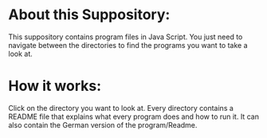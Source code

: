 # About this Suppository: 
This suppository contains program files in Java Script. You just need to navigate between the directories to find the programs you want to take a look at. 

# How it works:
Click on the directory you want to look at. Every directory contains a README file that explains what every program does and how to run it. It can also contain the German version of the program/Readme. 

